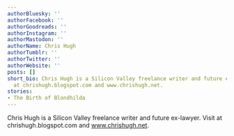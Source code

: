 ```yaml
---
authorBluesky: ''
authorFacebook: ''
authorGoodreads: ''
authorInstagram: ''
authorMastodon: ''
authorName: Chris Hugh
authorTumblr: ''
authorTwitter: ''
authorWebsite: ''
posts: []
short_bio: Chris Hugh is a Silicon Valley freelance writer and future ex-lawyer. Visit
  at chrishugh.blogspot.com and www.chrishugh.net.
stories:
- The Birth of Blondhilda
---
```


Chris Hugh is a Silicon Valley freelance writer and future ex-lawyer. Visit at chrishugh.blogspot.com and www.chrishugh.net.